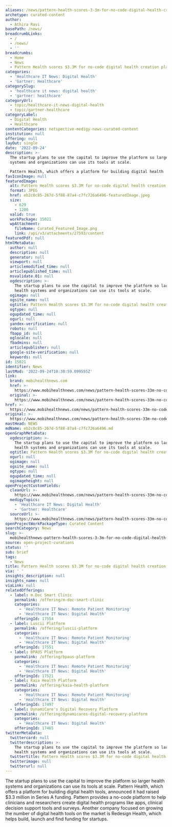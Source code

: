 ```yaml
---
aliases: /news/pattern-health-scores-3-3m-for-no-code-digital-health-creation-platform
archetype: curated-content
author:
  - Athira Ravi
basePath: /news/
breadcrumbLinks:
  - /
  - /news/
  - ''
breadcrumbs:
  - Home
  - News
  - Pattern Health scores $3.3M for no-code digital health creation platform
categories:
  - 'Healthcare IT News: Digital Health'
  - 'Gartner: Healthcare'
categorySlug:
  - 'healthcare it news: digital health'
  - 'gartner: healthcare'
categoryUrl:
  - topic/healthcare-it-news-digital-health
  - topic/gartner-healthcare
categoryLabel:
  - Digital Health
  - Healthcare
contentCategories: netspective-medigy-news-curated-content
institution: null
offering: null
layOut: single
date: '2022-09-24'
description: >-
  The startup plans to use the capital to improve the platform so larger health
  systems and organizations can use its tools at scale.

  Pattern Health, which offers a platform for building digital health 
favIconImage: null
featuredImage:
  alt: Pattern Health scores $3.3M for no-code digital health creation platform
  format: JPEG
  href: eb2c0c85-267d-5f88-87a4-c7fc726a6496-featuredImage.jpeg
  size:
    - 629
    - 1200
  valid: true
  workPackage: 15021
  wpAttachment:
    fileName: Curated_Featured_Image.png
    link: /api/v3/attachments/27593/content
featuredPdf: null
htmlMetaData:
  author: null
  description: null
  generator: null
  viewport: null
  articlemodified_time: null
  articlepublished_time: null
  msvalidate.01: null
  ogdescription: >-
    The startup plans to use the capital to improve the platform so larger
    health systems and organizations can use its tools at scale.
  ogimage: null
  ogsite_name: null
  ogtitle: Pattern Health scores $3.3M for no-code digital health creation platform
  ogtype: null
  ogupdated_time: null
  ogurl: null
  yandex-verification: null
  robots: null
  fbapp_id: null
  oglocale: null
  fbadmins: null
  articlepublisher: null
  google-site-verification: null
  keywords: null
id: 15021
identifier: News
lastMod: '2022-09-24T10:30:59.099555Z'
link:
  brand: mobihealthnews.com
  href: >-
    https://www.mobihealthnews.com/news/pattern-health-scores-33m-no-code-digital-health-creation-platform
  original: >-
    https://www.mobihealthnews.com/news/pattern-health-scores-33m-no-code-digital-health-creation-platform
href: >-
  https://www.mobihealthnews.com/news/pattern-health-scores-33m-no-code-digital-health-creation-platform
original: >-
  https://www.mobihealthnews.com/news/pattern-health-scores-33m-no-code-digital-health-creation-platform
mastHead: NEWS
mdName: eb2c0c85-267d-5f88-87a4-c7fc726a6496.md
openGraphMetaData:
  ogdescription: >-
    The startup plans to use the capital to improve the platform so larger
    health systems and organizations can use its tools at scale.
  ogtitle: Pattern Health scores $3.3M for no-code digital health creation platform
  ogurl: null
  ogimage: null
  ogsite_name: null
  ogtype: null
  ogupdated_time: null
  ogimageheight: null
openProjectCustomFields:
  cleanUrl: >-
    https://www.mobihealthnews.com/news/pattern-health-scores-33m-no-code-digital-health-creation-platform
  medigyTopics:
    - 'Healthcare IT News: Digital Health'
    - 'Gartner: Healthcare'
  sourceUrl: >-
    https://www.mobihealthnews.com/news/pattern-health-scores-33m-no-code-digital-health-creation-platform
openProjectWorkPackageType: Curated Content
searchCategory: News
slug: >-
  mobihealthnews-pattern-health-scores-3-3m-for-no-code-digital-health-creation-platform
source: open-project-curations
status: ''
sub: brief
tags:
  - News
title: Pattern Health scores $3.3M for no-code digital health creation platform
via: ' '
insights_description: null
insights_name: null
viaLink: null
relatedOfferings:
  - label: m.Doc Smart Clinic
    permalink: /offering/m-doc-smart-clinic
    categories:
      - 'Healthcare IT News: Remote Patient Monitoring'
      - 'Healthcare IT News: Digital Health'
    offeringId: 17554
  - label: Luscii Platform
    permalink: /offering/luscii-platform
    categories:
      - 'Healthcare IT News: Remote Patient Monitoring'
      - 'Healthcare IT News: Digital Health'
    offeringId: 17551
  - label: BPAUS Platform
    permalink: /offering/bpaus-platform
    categories:
      - 'Healthcare IT News: Remote Patient Monitoring'
      - 'Healthcare IT News: Digital Health'
    offeringId: 17521
  - label: Kaia Health Platform
    permalink: /offering/kaia-health-platform
    categories:
      - 'Healthcare IT News: Remote Patient Monitoring'
      - 'Healthcare IT News: Digital Health'
    offeringId: 17497
  - label: DynamiCare's Digital Recovery Platform
    permalink: /offering/dynamicares-digital-recovery-platform
    categories:
      - 'Healthcare IT News: Digital Health'
    offeringId: 17465
twitterMetaData:
  twittercard: null
  twitterdescription: >-
    The startup plans to use the capital to improve the platform so larger
    health systems and organizations can use its tools at scale.
  twittertitle: Pattern Health scores $3.3M for no-code digital health creation platform
  twitterimage: null
  twitterurl: null
---
```

<p>The startup plans to use the capital to improve the platform so larger health systems and organizations can use its tools at scale.
Pattern Health, which offers a platform for building digital health tools, announced it had raised $3.3 million in Series A funding. Pattern provides a no-code platform to help clinicians and researchers create digital health programs like apps, clinical decision support tools and surveys.
Another company focused on growing the number of digital health tools on the market is Redesign Health, which helps build, launch and find funding for startups.</p>